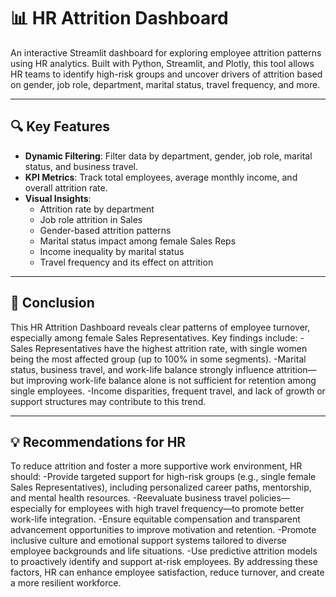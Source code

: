 # 📊 HR Attrition Dashboard

An interactive Streamlit dashboard for exploring employee attrition patterns using HR analytics. Built with Python, Streamlit, and Plotly, this tool allows HR teams to identify high-risk groups and uncover drivers of attrition based on gender, job role, department, marital status, travel frequency, and more.

---

## 🔍 Key Features

- **Dynamic Filtering**: Filter data by department, gender, job role, marital status, and business travel.
- **KPI Metrics**: Track total employees, average monthly income, and overall attrition rate.
- **Visual Insights**:
  - Attrition rate by department
  - Job role attrition in Sales
  - Gender-based attrition patterns
  - Marital status impact among female Sales Reps
  - Income inequality by marital status
  - Travel frequency and its effect on attrition

---

## 📍 Conclusion
This HR Attrition Dashboard reveals clear patterns of employee turnover, especially among female Sales Representatives. Key findings include:
-Sales Representatives have the highest attrition rate, with single women being the most affected group (up to 100% in some segments).
-Marital status, business travel, and work-life balance strongly influence attrition—but improving work-life balance alone is not sufficient for retention among single employees.
-Income disparities, frequent travel, and lack of growth or support structures may contribute to this trend.

---

## 💡 Recommendations for HR
To reduce attrition and foster a more supportive work environment, HR should:
-Provide targeted support for high-risk groups (e.g., single female Sales Representatives), including personalized career paths, mentorship, and mental health resources.
-Reevaluate business travel policies—especially for employees with high travel frequency—to promote better work-life integration.
-Ensure equitable compensation and transparent advancement opportunities to improve motivation and retention.
-Promote inclusive culture and emotional support systems tailored to diverse employee backgrounds and life situations.
-Use predictive attrition models to proactively identify and support at-risk employees.
By addressing these factors, HR can enhance employee satisfaction, reduce turnover, and create a more resilient workforce.




